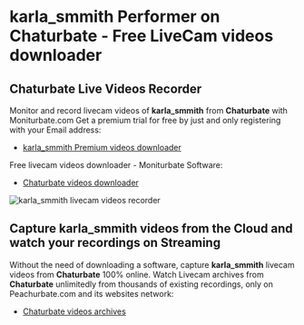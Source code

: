 # karla_smmith Performer on Chaturbate - Free LiveCam videos downloader

## Chaturbate Live Videos Recorder

Monitor and record livecam videos of **karla_smmith** from **Chaturbate** with Moniturbate.com
Get a premium trial for free by just and only registering with your Email address:
* [karla_smmith Premium videos downloader](https://moniturbate.com/request-demo-licence-key.html)

Free livecam videos downloader - Moniturbate Software:
* [Chaturbate videos downloader](https://moniturbate.com/moniturbate-download-software.html)

![karla_smmith livecam videos recorder](https://peachurnet.com/templates/moniturbate-software.png)


## Capture karla_smmith videos from the Cloud and watch your recordings on Streaming

Without the need of downloading a software, capture **karla_smmith** livecam videos from **Chaturbate** 100% online.
Watch Livecam archives from **Chaturbate** unlimitedly from thousands of existing recordings, only on Peachurbate.com and its websites network:
* [Chaturbate videos archives](https://peachurnet.com/)